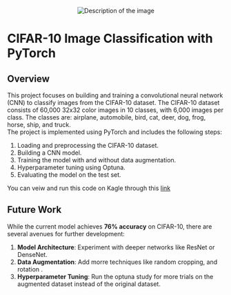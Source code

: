 <p align="center">
  <img src="https://miro.medium.com/v2/format:webp/0*BdetXYemwXwOqNTs.jpg" alt="Description of the image">
</p>  

# CIFAR-10 Image Classification with PyTorch 
## Overview
This project focuses on building and training a convolutional neural network (CNN) to classify images from the CIFAR-10 dataset. The CIFAR-10 dataset consists of 60,000 32x32 color images in 10 classes, with 6,000 images per class. The classes are: airplane, automobile, bird, cat, deer, dog, frog, horse, ship, and truck.  
The project is implemented using PyTorch and includes the following steps:

  1. Loading and preprocessing the CIFAR-10 dataset.
  2. Building a CNN model.
  3. Training the model with and without data augmentation.
  4. Hyperparameter tuning using Optuna.
  5. Evaluating the model on the test set.

You can veiw and run this code on Kagle through this [link](https://www.kaggle.com/code/beasttitan/image-classification-with-pytorch)

## Future Work
While the current model achieves **76% accuracy** on CIFAR-10, there are several avenues for further development:
1. **Model Architecture**: Experiment with deeper networks like ResNet or DenseNet.
2. **Data Augmentation**: Add morre techniques like random cropping, and rotation .
4. **Hyperparameter Tuning**: Run the optuna study for more trials on the augmented dataset instead of the original dataset.

